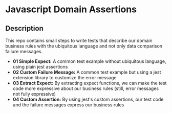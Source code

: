 # Javascript Domain Assertions

## Description

This repo contains small steps to write tests that describe our domain business rules 
with the ubiquitous language and not only data comparison failure messages.

- **01 Simple Expect:** A common test example without ubiquitous language, using plain jest assertions
- **02 Custom Failure Message:** A common test example but using a jest extension library to customize the error message
- **03 Extract Expect:** By extracting expect functions, we can make the test code more expressive about our business rules (still, error messages not fully expressive)
- **04 Custom Assertion:** By using jest's custom assertions, our test code and the failure messages express our business rules
